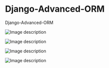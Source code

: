 # Django-Advanced-ORM
Django-Advanced-ORM




![Image description](https://dev-to-uploads.s3.amazonaws.com/uploads/articles/zoe24kieqd3td3sgdnu8.png)

![Image description](https://dev-to-uploads.s3.amazonaws.com/uploads/articles/trek2hbmocx8ppsoh2kj.png)

![Image description](https://dev-to-uploads.s3.amazonaws.com/uploads/articles/2wwvajjcrnd1bsdr5cfp.png)

![Image description](https://dev-to-uploads.s3.amazonaws.com/uploads/articles/ic3t85iflyee308zspm0.png)
     
